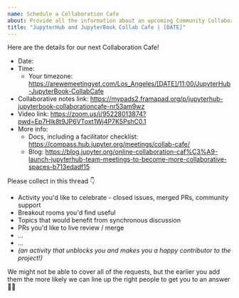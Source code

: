 ```yaml
---
name: Schedule a Collaboration Cafe
about: Provide all the information about an upcoming Community Collaboration Cafe
title: "JupyterHub and JupyterBook Collab Cafe | [DATE]"
---
```


Here are the details for our next Collaboration Cafe!

- Date: <!-- Enter the date here -->
- Time: <!-- Enter the time and timezone here -->
  - Your timezone: https://arewemeetingyet.com/Los_Angeles/[DATE]/11:00/JupyterHub-JupyterBook-CollabCafe <!-- replace [DATE] in the url in YYYY-MM-DD format -->
- Collaborative notes link: https://mypads2.framapad.org/p/jupyterhub-jupyterbook-collaborationcafe-nr53am9wz
- Video link: https://zoom.us/j/95228013874?pwd=Ep7HIk8t9JP6VToxt1Wj4P7K5PshC0.1
- More info:
  - Docs, including a facilitator checklist: https://compass.hub.jupyter.org/meetings/collab-cafe/
  - Blog: https://blog.jupyter.org/online-collaboration-caf%C3%A9-launch-jupyterhub-team-meetings-to-become-more-collaborative-spaces-b713edadf15

Please collect in this thread :point_down:
* Activity you'd like to celebrate - closed issues, merged PRs, community support
* Breakout rooms you'd find useful
* Topics that would benefit from synchronous discussion
* PRs you'd like to live review / merge
* ...
* ...
* *(an activity that unblocks you and makes you a happy contributor to the project!)*

We might not be able to cover all of the requests, but the earlier you add them the more likely we can line up the right people to get you to an answer 💪:star2: